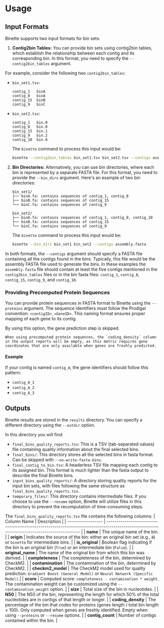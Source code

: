 
# Usage 

## Input Formats

Binette supports two input formats for bin sets: 

1. **Contig2bin Tables:** You can provide bin sets using contig2bin tables, which establish the relationship between each contig and its corresponding bin. In this format, you need to specify the `--contig2bin_tables` argument. 

For example, consider the following two `contig2bin_tables`:

- `bin_set1.tsv`:

    ```
    contig_1   binA
    contig_8   binA
    contig_15  binB
    contig_9   binC
    ```
    
- `bin_set2.tsv`:

    ```
    contig_1   bin.0
    contig_8   bin.0
    contig_15  bin.1
    contig_9   bin.2
    contig_10  bin.0
    ```
    
    The `binette` command to process this input would be:
    
    ```bash
    binette --contig2bin_tables bin_set1.tsv bin_set2.tsv --contigs assembly.fasta
    ```

2. **Bin Directories:** Alternatively, you can use bin directories, where each bin is represented by a separate FASTA file. For this format, you need to provide the `--bin_dirs` argument. Here's an example of two bin directories:

    ```
    bin_set1/
    ├── binA.fa: contains sequences of contig_1, contig_8
    ├── binB.fa: contains sequences of contig_15
    └── binC.fa: contains sequences of contig_9
    ```
    
    ```
    bin_set2/
    ├── binA.fa: contains sequences of contig_1, contig_8, contig_10
    ├── binB.fa: contains sequences of contig_15
    └── binC.fa: contains sequences of contig_9
    ```
    
    The `binette` command to process this input would be:
    
    ```bash
    binette --bin_dirs bin_set1 bin_set2 --contigs assembly.fasta
    ```

In both formats, the `--contigs` argument should specify a FASTA file containing all the contigs found in the bins. Typically, this file would be the assembly FASTA file used to generate the bins. In these examples the `assembly.fasta` file should contain at least the five contigs mentioned in the `contig2bin_tables` files or in the bin fasta files: `contig_1`, `contig_8`, `contig_15`, `contig_9`, and `contig_10`.



### Providing Precomputed Protein Sequences

You can provide protein sequences in FASTA format to Binette using the `--proteins` argument. The sequence identifiers must follow the Prodigal convention: `<contigID>_<GeneID>`. This naming format ensures proper mapping of each gene to its contig.  

By using this option, the gene prediction step is skipped.  

```{note}
When using precomputed protein sequences, the `coding_density` column in the output reports will be empty, as this metric requires gene coordinates that are only available when genes are freshly predicted.
```

#### Example  
If your contig is named `contig_A`, the gene identifiers should follow this pattern:  
- `contig_A_1`  
- `contig_A_2`  
- `contig_A_3`  


## Outputs

Binette results are stored in the `results` directory. You can specify a different directory using the `--outdir` option.

In this directory you will find:
- `final_bins_quality_reports.tsv`: This is a TSV (tab-separated values) file containing quality information about the final selected bins.
- `final_bins/`: This directory stores all the selected bins in fasta format. Can be skipped with `--no-write-fasta-bins`.
- `final_contig_to_bin.tsv`: A headerless TSV file mapping each contig to its assigned bin. This format is much lighter than the fasta output to describe the final Binette bins.
- `input_bins_quality_reports/`: A directory storing quality reports for the input bin sets, with files following the same structure as `final_bins_quality_reports.tsv`.
- `temporary_files/`: This directory contains intermediate files. If you choose to use the `--resume` option, Binette will utilize files in this directory to prevent the recomputation of time-consuming steps.


The `final_bins_quality_reports.tsv` file contains the following columns:
| Column Name        | Description                                                                                                                                    |
| ------------------ | ---------------------------------------------------------------------------------------------------------------------------------------------- |
| **name**           | The unique name of the bin.                                                                                                                    |
| **origin**         | Indicates the source of the bin: either an original bin set (e.g., `B`) or `binette` for intermediate bins.                                    |
| **is\_original**   | Boolean flag indicating if the bin is an original bin (`True`) or an intermediate bin (`False`).                                               |
| **original\_name** | The name of the original bin from which this bin was derived.                                                                                  |
| **completeness**   | The completeness of the bin, determined by CheckM2.                                                                                            |
| **contamination**  | The contamination of the bin, determined by CheckM2.                                                                                           |
| **checkm2\_model** | The CheckM2 model used for quality prediction: `Gradient Boost (General Model)` or `Neural Network (Specific Model)`.|
| **score**          | Computed score: `completeness - contamination * weight`. The contamination weight can be customized using the `--contamination_weight` option. |
| **size**           | Total size of the bin in nucleotides.                                                                                                          |
| **N50**            | The N50 of the bin, representing the length for which 50% of the total nucleotides are in contigs of that length or longer.                    |
| **coding\_density** | The percentage of the bin that codes for proteins (genes length / total bin length × 100). Only computed when genes are freshly identified. Empty when using `--proteins` or `--resume` options. |
| **contig\_count**  | Number of contigs contained within the bin.                                                                                                    |
   


